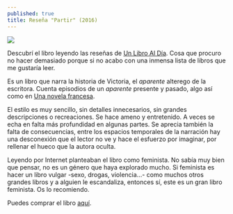 ```yaml
---
published: true
title: Reseña "Partir" (2016)
---
```

![](http://i.imgur.com/b3Cbguw.jpg)

Descubrí el libro leyendo las reseñas de [Un Libro Al Día](http://unlibroaldia.blogspot.com/2017/02/lucia-baskaran-partir.html). Cosa que procuro no hacer demasiado porque si no acabo con una inmensa lista de libros que me gustaría leer.

Es un libro que narra la historia de Victoria, el _aparente_ alterego de la escritora. Cuenta episodios de un _aparente_ presente y pasado, algo así como en [Una novela francesa](/2017/02/12/reseña-una-novela-francesa.html). 

El estilo es muy sencillo, sin detalles innecesarios, sin grandes descripciones o recreaciones. Se hace ameno y entretenido. A veces se echa en falta más profundidad en algunas partes. Se aprecia también la falta de consecuencias, entre los espacios temporales de la narración hay una desconexión que el lector no ve y hace el esfuerzo por imaginar, por rellenar el hueco que la autora oculta.

Leyendo por Internet planteaban el libro como feminista. No sabía muy bien que pensar, no es un género que haya explorado mucho. Si feminista es hacer un libro vulgar -sexo, drogas, violencia...- como muchos otros grandes libros y a alguien le escandaliza, entonces sí, este es un gran libro feminista. Os lo recomiendo.

Puedes comprar el libro [aquí](https://www.amazon.es/dp/B01IRUJKT6).